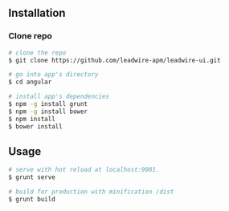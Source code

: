 ## Installation

### Clone repo

``` bash
# clone the repo
$ git clone https://github.com/leadwire-apm/leadwire-ui.git

# go into app's directory
$ cd angular

# install app's dependencies
$ npm -g install grunt
$ npm -g install bower
$ npm install
$ bower install
```

## Usage

``` bash
# serve with hot reload at localhost:9001.
$ grunt serve

# build for production with minification /dist
$ grunt build
```
